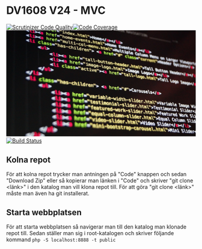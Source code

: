# DV1608 V24 - MVC
[![Scrutinizer Code Quality](https://scrutinizer-ci.com/g/Couil97/DV1608-V24---MVC/badges/quality-score.png?b=main)](https://scrutinizer-ci.com/g/Couil97/DV1608-V24---MVC/?branch=main)[![Code Coverage](https://scrutinizer-ci.com/g/Couil97/DV1608-V24---MVC/badges/coverage.png?b=main)](https://scrutinizer-ci.com/g/Couil97/DV1608-V24---MVC/?branch=main)
![Image of code on screen](images/coding.jpg)[![Build Status](https://scrutinizer-ci.com/g/Couil97/DV1608-V24---MVC/badges/build.png?b=main)](https://scrutinizer-ci.com/g/Couil97/DV1608-V24---MVC/build-status/main)
## Kolna repot
För att kolna repot trycker man antningen på "Code" knappen och sedan "Download Zip" eller så kopierar man länken i "Code" och skriver "git clone <länk>" i den katalog man vill klona repot till. För att göra "git clone <länk>" måste man även ha git installerat.

## Starta webbplatsen
För att starta webbplatsen så navigerar man till den katalog man klonade repot till. Sedan ställer man sig i root-katalogen och skriver följande kommand `php -S localhost:8888 -t public`